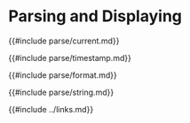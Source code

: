 # Parsing and Displaying

{{#include parse/current.md}}

{{#include parse/timestamp.md}}

{{#include parse/format.md}}

{{#include parse/string.md}}

{{#include ../links.md}}

